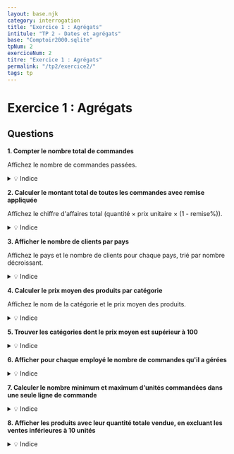 ```yaml
---
layout: base.njk
category: interrogation
title: "Exercice 1 : Agrégats"
intitule: "TP 2 - Dates et agrégats"
base: "Comptoir2000.sqlite"
tpNum: 2
exerciceNum: 2
titre: "Exercice 1 : Agrégats"
permalink: "/tp2/exercice2/"
tags: tp
---
```


# Exercice 1 : Agrégats

## Questions

**1. Compter le nombre total de commandes**

Affichez le nombre de commandes passées.

<details>
<summary>💡 Indice</summary>

Utilisez `COUNT(NoCom)` sur la table `Commande`.
</details>

**2. Calculer le montant total de toutes les commandes avec remise appliquée**

Affichez le chiffre d'affaires total (quantité × prix unitaire × (1 - remise%)).

<details>
<summary>💡 Indice</summary>

Vous devez joindre `Commande` et `DetailCommande`, puis calculer `SUM(Qte * PrixUnit * (1 - Remise/100))`.
</details>

**3. Afficher le nombre de clients par pays**

Affichez le pays et le nombre de clients pour chaque pays, trié par nombre décroissant.

<details>
<summary>💡 Indice</summary>

Utilisez `GROUP BY Pays` et `COUNT(CodeCli)`, puis `ORDER BY COUNT DESC`.
</details>

**4. Calculer le prix moyen des produits par catégorie**

Affichez le nom de la catégorie et le prix moyen des produits.

<details>
<summary>💡 Indice</summary>

Vous devez joindre `Categorie` et `Produit`, puis utiliser `GROUP BY` et `AVG(PrixUnit)`.
</details>

**5. Trouver les catégories dont le prix moyen est supérieur à 100**

<details>
<summary>💡 Indice</summary>

Utilisez `HAVING AVG(PrixUnit) > 100` pour filtrer après l'agrégation.
</details>

**6. Afficher pour chaque employé le nombre de commandes qu'il a gérées**

<details>
<summary>💡 Indice</summary>

Joignez `Employe` et `Commande`, puis `GROUP BY NoEmp` avec `COUNT(NoCom)`.
</details>

**7. Calculer le nombre minimum et maximum d'unités commandées dans une seule ligne de commande**

<details>
<summary>💡 Indice</summary>

Utilisez `MIN(Qte)` et `MAX(Qte)` sur la table `DetailCommande`.
</details>

**8. Afficher les produits avec leur quantité totale vendue, en excluant les ventes inférieures à 10 unités**

<details>
<summary>💡 Indice</summary>

Utilisez `GROUP BY` et  `HAVING SUM(Qte) >= 10`.
</details>

